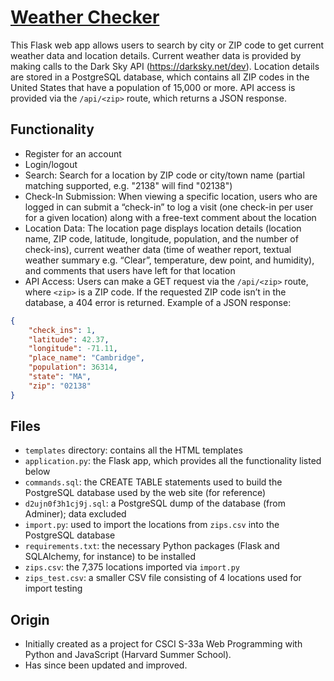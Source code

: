# [Weather Checker](https://weather-checker-123.herokuapp.com/)

This Flask web app allows users to search by city or ZIP code to get current weather data and location details. Current weather data is provided 
by making calls to the Dark Sky API (https://darksky.net/dev). Location details are stored in a PostgreSQL database, which contains all ZIP codes 
in the United States that have a population of 15,000 or more. API access is provided via the `/api/<zip>` route, which returns a JSON response.

## Functionality
- Register for an account
- Login/logout
- Search: Search for a location by ZIP code or city/town name (partial matching supported, e.g. "2138" will find "02138")
- Check-In Submission: When viewing a specific location, users who are logged in can submit a “check-in” to log a visit (one
check-in per user for a given location) along with a free-text comment about the location
- Location Data: The location page displays location details (location name, ZIP code, latitude, longitude, population, and the number of
check-ins), current weather data (time of weather report, textual weather summary e.g. “Clear”, temperature, dew point, and
humidity), and comments that users have left for that location
- API Access: Users can make a GET request via the `/api/<zip>` route, where `<zip>` is a ZIP code. If the requested ZIP code isn’t
in the database, a 404 error is returned. Example of a JSON response:
```json
{
    "check_ins": 1,
    "latitude": 42.37,
    "longitude": -71.11,
    "place_name": "Cambridge",
    "population": 36314,
    "state": "MA",
    "zip": "02138"
}
```

## Files
- `templates` directory: contains all the HTML templates
- `application.py`: the Flask app, which provides all the functionality listed below
- `commands.sql`: the CREATE TABLE statements used to build the PostgreSQL database used by the web site (for reference)
- `d2ujn0f3h1cj9j.sql`: a PostgreSQL dump of the database (from Adminer); data excluded
- `import.py`: used to import the locations from `zips.csv` into the PostgreSQL database
- `requirements.txt`: the necessary Python packages (Flask and SQLAlchemy, for instance) to be installed
- `zips.csv`: the 7,375 locations imported via `import.py`
- `zips_test.csv`: a smaller CSV file consisting of 4 locations used for import testing

## Origin
- Initially created as a project for CSCI S-33a Web Programming with Python and JavaScript (Harvard Summer School).
- Has since been updated and improved.